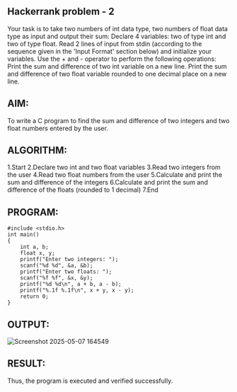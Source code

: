 ## Hackerrank problem - 2

Your task is to take two numbers of int data type, two numbers of float data type as input and output their sum:
Declare 4 variables: two of type int and two of type float.
Read 2 lines of input from stdin (according to the sequence given in the 'Input Format' section below) and initialize your variables.
Use the + and - operator to perform the following operations:
Print the sum and difference of two int variable on a new line.
Print the sum and difference of two float variable rounded to one decimal place on a new line.

## AIM:
To write a C program to find the sum and difference of two integers and two float numbers entered by the user.
## ALGORITHM:
1.Start
2.Declare two int and two float variables
3.Read two integers from the user
4.Read two float numbers from the user
5.Calculate and print the sum and difference of the integers
6.Calculate and print the sum and difference of the floats (rounded to 1 decimal)
7.End
## PROGRAM:
```
#include <stdio.h>
int main()
{
    int a, b;
    float x, y;
    printf("Enter two integers: ");
    scanf("%d %d", &a, &b);
    printf("Enter two floats: ");
    scanf("%f %f", &x, &y);
    printf("%d %d\n", a + b, a - b);
    printf("%.1f %.1f\n", x + y, x - y);
    return 0;
}
```
## OUTPUT:
![Screenshot 2025-05-07 164549](https://github.com/user-attachments/assets/2e2af757-bc2a-4f45-a06b-c3def8a4236d)

## RESULT:
Thus, the program is executed and verified successfully.
